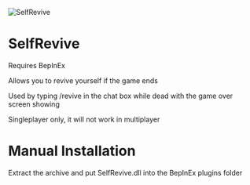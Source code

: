 ![SelfRevive](https://user-images.githubusercontent.com/45374546/124339579-af5d2480-db6c-11eb-9a84-28e292b1bd16.png)
# SelfRevive
Requires BepInEx

Allows you to revive yourself if the game ends

Used by typing /revive in the chat box while dead with the game over screen showing

Singleplayer only, it will not work in multiplayer

# Manual Installation

Extract the archive and put SelfRevive.dll into the BepInEx plugins folder
